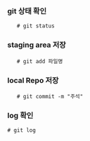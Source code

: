 ### git 상태 확인
   ```linux
      # git status
   ```

### staging area 저장
   ```linux
      # git add 파일명
   ```
### local Repo 저장
   ```linux
      # git commit -m "주석"
   ```

### log 확인
   ```linux
   # git log
   ```
   

  
